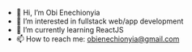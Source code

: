 - 👋 Hi, I’m Obi Enechionyia
- 👀 I’m interested in fullstack web/app development
- 🌱 I’m currently learning ReactJS
- 📫 How to reach me: obienechionyia@gmail.com

<!---
obienechionyia/obienechionyia is a ✨ special ✨ repository because its `README.md` (this file) appears on your GitHub profile.
You can click the Preview link to take a look at your changes.
--->
